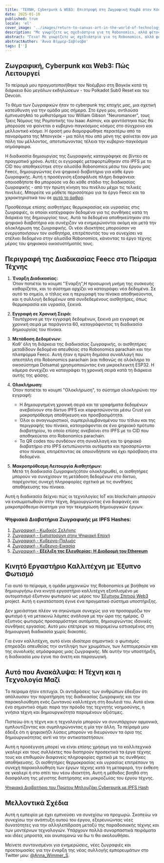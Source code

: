 ```yaml
---
title: 'ΤΕΧΝΗ, Cyberpunk & WEB3: Επιστροφή στη Ζωγραφική Καμβά στον Κόσμο της Τεχνολογίας'
date: 2025-01-10
published: true
locale: 'el'
cover_image: '../images/return-to-canvas-art-in-the-world-of-technology/cover.webp'
description: "Με γνωρίζετε ως σχεδιάστρια για τη Robonomics, αλλά φέτος επέστρεψα ως καλλιτέχνης. Η τεχνητή νοημοσύνη πραγματικά ξεχωρίζει σε αυτό σε υψηλό επίπεδο. Αλλά είχα μια ερώτηση: υπάρχει ακόμα χώρος για πραγματικούς καλλιτέχνες στον κόσμο της τεχνολογίας; Για να βρω την απάντηση, αποφάσισα να πραγματοποιήσω ένα πείραμα."
abstract: "Γεια! Με γνωρίζετε ως σχεδιάστρια για τη Robonomics, αλλά φέτος επέστρεψα ως καλλιτέχνης. Παρακολουθώ εδώ και καιρό πόσο γρήγορα εξελίσσεται η τεχνητή νοημοσύνη και πόσοι τη χρησιμοποιούν για τη δημιουργία εικόνων. Η τεχνητή νοημοσύνη πραγματικά ξεχωρίζει σε αυτό σε υψηλό επίπεδο. Αλλά είχα μια ερώτηση: υπάρχει ακόμα χώρος για πραγματικούς καλλιτέχνες στον κόσμο της τεχνολογίας; Για να βρω την απάντηση, αποφάσισα να πραγματοποιήσω ένα πείραμα."
abstractAuthor: 'Άννα Βίμμερ-Σαβίνοβα'
tags: ['']
---
```


## Ζωγραφική, Cyberpunk και Web3: Πώς Λειτουργεί

Το πείραμά μου πραγματοποιήθηκε τον Νοέμβριο στη Βαγκόκ κατά τη διάρκεια δύο μεγάλων εκδηλώσεων - του Polkadot Sub0 Reset και του Devcon.

Το θέμα των ζωγραφικών ήταν το cyberpunk της εποχής μας, μια σχετική κατεύθυνση για την ομάδα μας σήμερα. Στο έργο μου, αντλούσα έμπνευσηΑπό το μυθιστόρημα του William Gibson "Neuromancer", τους Τρεις Νόμους της Ρομποτικής του Isaac Asimov, και φαντάστηκα πώς θα μπορούσε να φαίνεται ο κυβερνο-παγκόσμιος κόσμος στο σύγχρονο και μελλοντικό κόσμο. Η όρασή μου διαμορφώθηκε περαιτέρω από τα πανοράματα της Μπανγκόκ - μια πόλη που από μόνη της φαίνεται σαν μια πόλη του μέλλοντος, αποτυπώνοντας τέλεια την κυβερνο-παγκόσμια ατμόσφαιρα.

Η διαδικασία δημιουργίας της ζωγραφικής καταγράφηκε σε βίντεο σε πραγματικό χρόνο. Αυτές οι εγγραφές μεταφορτώθηκαν στο IPFS με το CID που αποθηκεύτηκε στην αλυσίδα Robonomics μέσω του έργου μας Feecc, δημιουργώντας ένα ψηφιακό διαβατήριο για κάθε έργο ζωγραφικής. Αυτή η προσέγγιση εξασφάλισε πλήρη διαφάνεια: οποιοσδήποτε θα μπορούσε να δει κάθε στάδιο της διαδικασίας ζωγραφικής - από την πρώτη κίνηση του πινέλου μέχρι τις τελικές πινελιές. Μπορείτε να μάθετε περισσότερα για το έργο Feecc και τα χαρακτηριστικά του σε [αυτό το άρθρο](/blog/feecc-recap/).

Προσθέσαμε επίσης αισθητήρες θερμοκρασίας και υγρασίας στις ζωγραφιές, οι οποίοι κατέγραφαν δεδομένα για τις συνθήκες κατά τη διάρκεια της δημιουργίας τους. Αυτά τα δεδομένα αποθηκεύτηκαν στο ψηφιακό διαβατήριο και συνέχιζαν να ενημερώνονται ακόμη και μετά την ολοκλήρωση της ζωγραφικής. Οι νέοι ιδιοκτήτες μπορούσαν να ενεργοποιήσουν τον αισθητήρα, επιτρέποντάς του να συνεχίσει να στέλνει δεδομένα στην αλυσίδα Robonomics, κάνοντας το έργο τέχνης μέρος του ψηφιακού οικοσυστήματός τους.

<rb-image zoom src="./images/return-to-canvas-art-in-the-world-of-technology/feecc-art.webp" alt="διαδικασία ζωγραφικής" />

## Περιγραφή της Διαδικασίας Feecc στο Πείραμα Τέχνης  

1. **Έναρξη Διαδικασίας:**  
    Όταν πατιέται το κουμπί "Έναρξη",Η προσωρινή μνήμη της συσκευής καθαρίζεται, και το σύστημα αρχίζει να καταγράφει νέα δεδομένα. Σε αυτό το σημείο, ο τίτλος και η περιγραφή του πίνακα αποθηκεύονται, και η συλλογή δεδομένων από συνδεδεμένους αισθητήρες, όπως θερμοκρασία και υγρασία, ξεκινά.  

2. **Εγγραφή σε Χρονική Σειρά:**  
   Ταυτόχρονα με την εγγραφή δεδομένων, ξεκινά μια εγγραφή σε χρονική σειρά με παράγοντα 60, καταγράφοντας τη διαδικασία δημιουργίας του πίνακα.  

3. **Μετάδοση Δεδομένων:**  
   Καθ' όλη τη διάρκεια της διαδικασίας ζωγραφικής, οι αισθητήρες μεταδίδουν δεδομένα απευθείας στο Robonomics parachain και την πλατφόρμα Feecc. Αυτή ήταν η πρώτη δημόσια συναλλαγή που απεστάλη στο Robonomics parachain (και πιθανώς σε ολόκληρο το οικοσύστημα Dotsama) χρησιμοποιώντας ένα μικροελεγκτή ESP32. Η κάμερα συνεχίζει να καταγράφει τη χρονική σειρά κατά τη διάρκεια αυτής της φάσης.  

4. **Ολοκλήρωση:**  
   Όταν πατιέται το κουμπί "Ολοκλήρωση", το σύστημα ολοκληρώνει την εγγραφή:  
   - Η δημιουργημένη χρονική σειρά και τα γραφήματα δεδομένων ανεβαίνουν στο δίκτυο IPFS και καρφιτσώνονται μέσω Crust για μακροπρόθεσμη αποθήκευση και προσβασιμότητα.  
   - Όλοι οι αναγνωριστικοί, συμπεριλαμβανομένου του τίτλου και της περιγραφής του πίνακα, καταγράφονται σε ένα ψηφιακό πρότυπο διαβατηρίου, το οποίο επίσης ανεβαίνει στο IPFS με το CID που αποθηκεύεται στο Robonomics parachain.  
   - Τα QR codes που συνδέουν στη συναλλαγή και το ψηφιακό διαβατήριο στο IPFS εκτυπώνονται αυτόματα και προσαρτώνται στον πίνακα, επιτρέποντας σε οποιονδήποτε να έχει πρόσβαση στα δεδομένα.  

5. **Μακροπρόθεσμη Λειτουργία Αισθητήρων:**  
   Μετά τη διαδικασία ζωγραφικήςόταν ολοκληρωθεί, οι αισθητήρες μπορούν να συνεχίσουν τη μετάδοση δεδομένων στο δίκτυο, παρέχοντας συνεχή πληροφορίες σχετικά με τις συνθήκες αποθήκευσης του πίνακα.  

Αυτή η διαδικασία δείχνει πώς οι τεχνολογίες IoT και blockchain μπορούν να ενσωματωθούν στην τέχνη, δημιουργώντας ένα διαφανές και μακροπρόθεσμο σύστημα για την τεκμηρίωση δημιουργικών έργων.

<rb-image zoom src="./images/return-to-canvas-art-in-the-world-of-technology/art.webp" alt="προεπισκόπηση έργων ζωγραφικής" />

### Ψηφιακά Διαβατήρια Ζωγραφικής με IPFS Hashes:

1. [Ζωγραφική - Κωδικός Σελήνης](https://ipfs.io/ipfs/QmZDD4kgaD2f7zWaJibKjDmCkh73aodLkNb2x96h4GfxDx)  
2. [Ζωγραφική - Εμπιστοσύνη στην Ψηφιακή Εποχή](https://ipfs.io/ipfs/QmUwGQWSouxCtnHYtLep59waerVJWotVUmzcxiepvTwUeJ)  
3. [Ζωγραφική - Κυβερνο-Παλμός](https://ipfs.io/ipfs/Qme36C3Gmp1fRvME2sSypfSTSv4Kj9u3za2hhymy7oeqw6)  
4. [Ζωγραφική - Κυβερνο-Εικασία](https://ipfs.io/ipfs/QmTaKjMxrrPU7M4iCubHnWi6TfrxAXL3iQ6rQ3mev69gjz)  
5. [Ζωγραφική - **Εξέλιξη της Ελευθερίας: Η Διαδρομή του Ethereum**](https://ipfs.io/ipfs/QmPBYuLFTw9sGHigZzQZ4LQHSZtUvgMfnFnRXFUi1nob5Y)  


## Κινητό Εργαστήριο Καλλιτέχνη με Έξυπνο Φωτισμό

Για αυτό το πείραμα, η ομάδα μηχανικών της Robonomics με βοήθησε να δημιουργήσω ένα κινητό εργαστήριο καλλιτέχνη εξοπλισμένο με αυτοματισμό έξυπνου φωτισμού ως μέρος του [Έξυπνου Σπιτιού Web3](https://wiki.robonomics.network/docs/robonomics-smart-home-overview/) project. Αυτή η εγκατάσταση έγινε ένα πραγματικό σύστημα υποστήριξης.  

Δεν χρειάστηκε πλέον να σηκώνομαι συνεχώς για να προσαρμόζω τον φωτισμό ή να μετακινώ λάμπες ανάλογα με την ώρα της ημέρας. Ο έξυπνος φωτισμός προσαρμόστηκε αυτόματα, δημιουργώντας ιδανικές συνθήκες εργασίας. Αυτό μου επέτρεψε να παραμείνω εστιασμένος στη δημιουργική διαδικασία χωρίς διακοπές.  

Για έναν καλλιτέχνη, αυτό είναι ιδιαίτερα σημαντικό: ο φωτισμός επηρεάζει απευθείας την αντίληψη των χρωμάτων, των λεπτομερειών και της συνολικής ατμόσφαιρας μιας ζωγραφικής. Με αυτήν την υποστήριξη, η διαδικασία μου έγινε πιο άνετη και παραγωγική.  


## Αυτό που Ανακάλυψα: Η Τέχνη και η Τεχνολογία Μαζί

Το πείραμα ήταν επιτυχία. Οι αντιδράσεις των ανθρώπων έδειξαν ότι απόλαυσαν την παρατήρηση της διαδικασίας ζωγραφικής και την παρακολούθηση ενός ζωντανού καλλιτέχνη στη δουλειά του. Αυτό είναι ένα σημαντικό σήμα: παρά την πρόοδο της τεχνητής νοημοσύνης, η γνήσια τέχνη και δημιουργικότητα παραμένουν αξιότιμες.  

Πιστεύω ότι η τέχνη και η τεχνολογία μπορούν να συνυπάρχουν αρμονικά, εμπλουτίζοντας και συμπληρώνοντας η μία την άλλη. Το πείραμά μου έδειξε ότι η ψηφιακήΟι λύσεις μπορούν να διευρύνουν τα όρια της δημιουργικότητας αντί να την αντικαταστήσουν.

Αυτή η προσέγγιση μπορεί να είναι επίσης χρήσιμη για τα καλλιτεχνικά γκαλερί και τους συλλέκτες που διατηρούν προσεκτικά τα έργα τέχνης τους και επιθυμούν διαφανείς πληροφορίες σχετικά με τις συνθήκες αποθήκευσης. Οι αισθητήρες θερμοκρασίας και υγρασίας επιτρέπουν τη συνεχή παρακολούθηση των έργων τέχνης κατά τη μεταφορά, την έκθεση σε γκαλερί ή στο σπίτι του νέου ιδιοκτήτη. Αυτή η μέθοδος βοηθά στη διασφάλιση της μέγιστης διατήρησης και μακροζωίας του έργου τέχνης.

[Ψηφιακό Διαβατήριο του Πρώτου Μπλουζάκι Cyberpunk με IPFS Hash](https://ipfs.io/ipfs/QmRjvPGaWEqZ7LjhgyZtUBcuccJYJZj2vfcqhzNSfg5mSc)

<rb-image zoom src="./images/return-to-canvas-art-in-the-world-of-technology/t-shirt.webp" alt="προεπισκόπηση βαμμένων μπλουζών" />

## Μελλοντικά Σχέδια

Αυτή η εμπειρία με έχει εμπνεύσει να συνεχίσω να προχωρώ. Σκοπεύω να συνεχίσω την ανάπτυξη αυτού του έργου, εξερευνώντας νέες δυνατότητες για την αλληλεπίδραση μεταξύ της παραδοσιακής τέχνης και των μοντέρνων τεχνολογιών. Υπάρχουν πολλά συναρπαστικά πειράματα και ιδέες μπροστά, και ανυπομονώ να δω τι θα ακολουθήσει.

Μείνετε συντονισμένοι για ενημερώσεις, νέες ζωγραφιές και προετοιμασίες για την έναρξη της νέας συλλογής εμπορευμάτων στο Twitter μου: [@Anna_Wimmer_S](https://twitter.com/Anna_Wimmer_S).